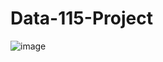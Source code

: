 # Data-115-Project

![image](https://user-images.githubusercontent.com/78052697/113783540-bcdb4d80-96e8-11eb-8028-f7c4e38e0aa8.png)
